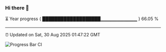 ### Hi there 👋

⏳ Year progress { ███████████████████▁▁▁▁▁▁▁▁▁▁▁ } 66.05 %

---

⏰ Updated on Sat, 30 Aug 2025 01:47:22 GMT

![Progress Bar CI](https://github.com/ZhaoGui/ZhaoGui/workflows/Progress%20Bar%20CI/badge.svg)
